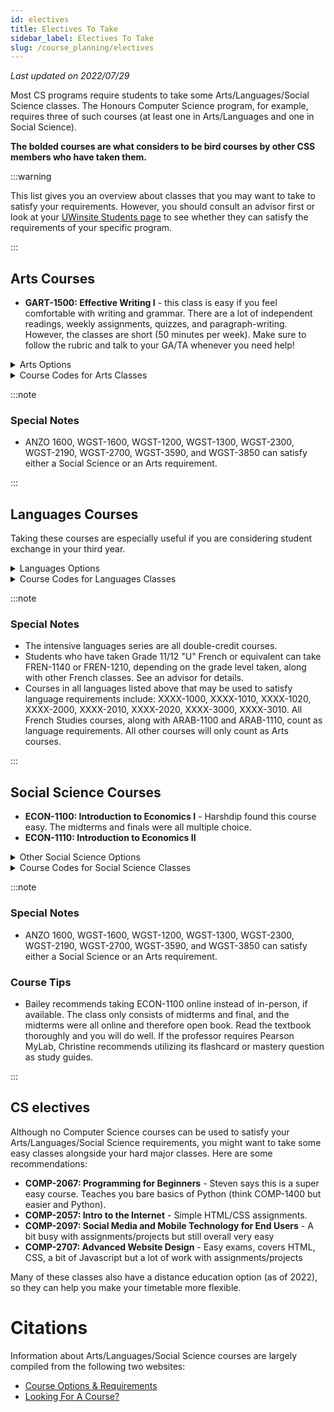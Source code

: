 ```yaml
---
id: electives
title: Electives To Take
sidebar_label: Electives To Take
slug: /course_planning/electives
---
```


_Last updated on 2022/07/29_

Most CS programs require students to take some Arts/Languages/Social Science classes. The Honours Computer Science program, for example, requires three of such courses (at least one in Arts/Languages and one in Social Science).

**The bolded courses are what considers to be bird courses by other CSS members who have taken them.**

:::warning

This list gives you an overview about classes that you may want to take to satisfy your requirements. However, you should consult an advisor first or look at your [UWinsite Students page](/wiki/resources/guides/uwinsite_guide#academic-progress) to see whether they can satisfy the requirements of your specific program.

:::

## Arts Courses

-   **GART-1500: Effective Writing I** - this class is easy if you feel comfortable with writing and grammar. There are a lot of independent readings, weekly assignments, quizzes, and paragraph-writing. However, the classes are short (50 minutes per week). Make sure to follow the rubric and talk to your GA/TA whenever you need help!

<details>
  <summary>Arts Options</summary>
  <div>
    <li>ARAB 2610: Introduction to Arabic Culture</li>
    <li>ASIA 2620: Special Topics: Chinese Culture</li>
    <li>DRAM 1000: Introduction to Theatre and Performance Studies</li>
    <li>DRAM 1300: Theatre History</li>
    <li>ENGL 1001: Composition</li>
    <li>FILM 1001: Film Studies I</li>
    <li>FILM 1100: Film Production I</li>
    <li>FILM 1110: Film Production II</li>
    <li>GART 1210: Introduction to Indigenous Issues</li>
    <li>GART 2040: Health Care Ethics: Life-Span</li>
    <li>GART 2090: Ethics in the Professions</li>
    <li>GREK 1100: Introduction to Ancient Greek</li>
    <li>GRST 1100: Introduction to Greek Civilization</li>
    <li>GRST 2210: Latin Prose</li>
    <li>GRST 2000: Topics in Classical Culture</li>
    <li>INCS 1370: Introduction to German, Italian and Spanish Literature</li>
    <li>INCS 2020: Culture & Ideas</li>
    <li>INCS 2200: Language, Linguistics and Society</li>
    <li>JWST 2350: To Auschwitz & Beyond</li>
    <li>MACS 1500: Contemporary Visual Culture</li>
    <li>PHIL 1100: Introduction to Western Philosophy</li>
    <li>PHIL 1120: Philosophy and Human Nature</li>
    <li>PHIL 1290: Contemporary Moral Issues</li>
    <li>PHIL 1600: Reasoning Skills</li>
  </div>
</details>

<details>
    <summary>Course Codes for Arts Classes</summary>
    These course codes are generally permitted to satisfy Arts requirements.
    <div>
        <li>ANZO</li>
        <li>MACS</li>
        <li>GRST, GRHS, GREK</li>
        <li>DRAM</li>
        <li>ENGL</li>
        <li>FILM</li>
        <li>GART</li>
        <li>INCS</li>
        <li>MUSC</li>
        <li>MUSP</li>
        <li>PHIL</li>
        <li>VSAR, CNMA</li>
        <li>WGST</li>
    </div>
</details>

:::note

### Special Notes

-   ANZO 1600, WGST-1600, WGST-1200, WGST-1300, WGST-2300, WGST-2190, WGST-2700, WGST-3590, and WGST-3850 can satisfy either a Social Science or an Arts requirement.

:::

## Languages Courses

Taking these courses are especially useful if you are considering student exchange in your third year.

<details>
  <summary>Languages Options</summary>
  <div>
    <li>GRMN 1020: Intensive German for Beginners</li>
    <li>GRMN 2020: Intensive Intermediate German</li>
    <li>ITLN 1020: Intensive Italian for Beginners</li>
    <li>ITLN 2020: Intensive Intermediate Italian</li>
    <li>LATN 1200: Introductory Latin I</li>
    <li>SPAN 1020: Intensive Spanish for Beginners</li>
    <li>SPAN 2020: Intensive Intermediate Spanish</li>
  </div>
</details>

<details>
    <summary>Course Codes for Languages Classes</summary>
    These course codes are generally permitted to satisfy Languages requirements.
    <div>
        <li>ARAB</li>
        <li>FREN</li>
        <li>GRMN</li>
        <li>GREK</li>
        <li>ITLN</li>
        <li>LATN</li>
        <li>SPAN</li>
        <li>JWST</li>
    </div>
</details>

:::note

### Special Notes

-   The intensive languages series are all double-credit courses.
-   Students who have taken Grade 11/12 "U" French or equivalent can take FREN-1140 or FREN-1210, depending on the grade level taken, along with other French classes. See an advisor for details.
-   Courses in all languages listed above that may be used to satisfy language requirements include: XXXX-1000, XXXX-1010, XXXX-1020, XXXX-2000, XXXX-2010, XXXX-2020, XXXX-3000, XXXX-3010. All French Studies courses, along with ARAB-1100 and ARAB-1110, count as language requirements. All other courses will only count as Arts courses.

:::

## Social Science Courses

-   **ECON-1100: Introduction to Economics I** - Harshdip found this course easy. The midterms and finals were all multiple choice.
-   **ECON-1110: Introduction to Economics II**

<details>
  <summary>Other Social Science Options</summary>
  <div>
    <li>CMAF-1010: Introduction to Media and Society</li>
    <li>ESTU-1000</li>
    <li>ESTU-2100</li>
    <li>HIST-1230: The World in the 20th Century 1914-1945</li>
    <li>HIST-1030: Past to Present: Understanding History</li>
    <li>HIST-1130: Europe Encounters the World: Facing Islam, 8th-15th Century</li>
    <li>HIST-2430: Canada from Early European Contacts to the Origins of Confederation, 1600-1867</li>
    <li>HIST-2460: Aboriginal Peoples in Canadian History: Beginning to Mid-Nineteenth Century</li>
    <li>POLS-1000: Introduction to Canadian Government and Politics</li>
    <li>POLS-1300: Comparative Politics in a Changing World</li>
    <li>POLS-1600: Introduction to International Relations</li>
    <li>POLS-2120: Environmental Policy and Politics</li>
    <li>POLS-2300: Space, Place, and Scale: Foundations of Human Geography</li>
    <li>PSYC-1070: Positive Psychology</li>
    <li>PSYC-1150: Introduction to Psychology as a Behavioural Science</li>
    <li>PSYC-1160: Introduction to Psychology as a Social Science</li>
    <li>SACR-1100: Foundations of Social Life</li>
    <li>SACR-1110: Introduction to Family and Social Relations</li>
    <li>SJST/DISB-1000: Social Justice in Action</li>
    <li>SJST-1400: Queer Activism (also offered as WGST 1400)</li>
    <li>SOSC-1210: Introduction to Indigenous Issues</li>
    <li>SWRK-1170: Meeting Human Needs through Social Welfare</li>
    <li>WGST-1000: Women in Canadian Society</li>
    <li>WORK-1000: Labour and Social Movements in Canadian Society</li>
  </div>
</details>

<details>
    <summary>Course Codes for Social Science Classes</summary>
    These course codes are generally permitted to satisfy Social Science requirements.
    <div>
        <li>SACR</li>
        <li>CMAF</li>
        <li>ECON</li>
        <li>SOSC</li>
        <li>HUGR</li>
        <li>HIST</li>
        <li>ARSC</li>
        <li>WORK</li>
        <li>POLS</li>
        <li>PSYC</li>
        <li>SWRK</li>
        <li>SACR</li>
        <li>WGST</li>
    </div>
</details>

:::note

### Special Notes

-   ANZO 1600, WGST-1600, WGST-1200, WGST-1300, WGST-2300, WGST-2190, WGST-2700, WGST-3590, and WGST-3850 can satisfy either a Social Science or an Arts requirement.

### Course Tips

-   Bailey recommends taking ECON-1100 online instead of in-person, if available. The class only consists of midterms and final, and the midterms were all online and therefore open book. Read the textbook thoroughly and you will do well. If the professor requires Pearson MyLab, Christine recommends utilizing its flashcard or mastery question as study guides.

:::

## CS electives

Although no Computer Science courses can be used to satisfy your Arts/Languages/Social Science requirements, you might want to take some easy classes alongside your hard major classes. Here are some recommendations:

-   **COMP-2067: Programming for Beginners** - Steven says this is a super easy course. Teaches you bare basics of Python (think COMP-1400 but easier and Python).
-   **COMP-2057: Intro to the Internet** - Simple HTML/CSS assignments.
-   **COMP-2097: Social Media and Mobile Technology for End Users** - A bit busy with assignments/projects but still overall very easy
-   **COMP-2707: Advanced Website Design** - Easy exams, covers HTML, CSS, a bit of Javascript but a lot of work with assignments/projects

Many of these classes also have a distance education option (as of 2022), so they can help you make your timetable more flexible.

# Citations

Information about Arts/Languages/Social Science courses are largely compiled from the following two websites:

-   [Course Options & Requirements](https://future.uwindsor.ca/course-options-requirements)
-   [Looking For A Course?](https://future.uwindsor.ca/looking-for-a-course?elqTrackId=f969161247d04d85b6d44d38be9809c9&elq=00000000000000000000000000000000&elqaid=596&elqat=2&elqCampaignId=)
